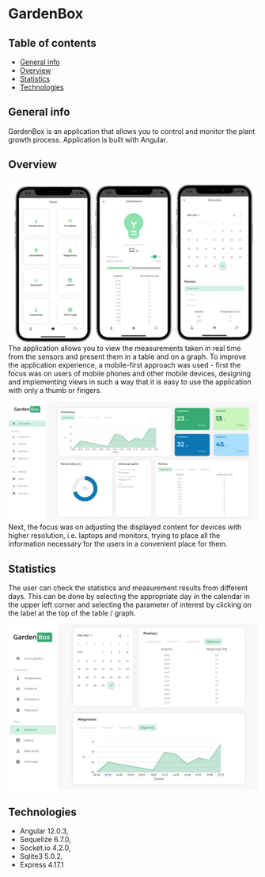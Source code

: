 # GardenBox

## Table of contents
* [General info](#general-info)
* [Overview](#overwiev)
* [Statistics](#statistics)
* [Technologies](#technologies)

## General info
GardenBox is an application that allows you to control and monitor the plant growth process. Application is built with Angular.
## Overview
![App view on mobile devices](./src/assets/img/mobile.jpg)
The application allows you to view the measurements taken in real time from the sensors and present them in a table and on a graph. To improve the application experience, a mobile-first approach was used - first the focus was on users of mobile phones and other mobile devices, designing and implementing views in such a way that it is easy to use the application with only a thumb or fingers. 

![Dashboard view](./src/assets/img/dashboard.jpg)
Next, the focus was on adjusting the displayed content for devices with higher resolution, i.e. laptops and monitors, trying to place all the information necessary for the users in a convenient place for them. 
## Statistics
The user can check the statistics and measurement results from different days. This can be done by selecting the appropriate day in the calendar in the upper left corner and selecting the parameter of interest by clicking on the label at the top of the table / graph.

![Statistics](./src/assets/img/stats.jpg)


## Technologies
* Angular 12.0.3,
* Sequelize 6.7.0,
* Socket.io 4.2.0,
* Sqlite3 5.0.2,
* Express 4.17.1
